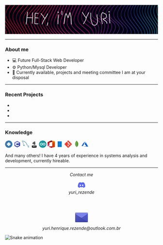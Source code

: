 <img src="https://github.com/YuriHenriqueRezende/Projects/blob/main/other/logo.jpg" alt="header">

  ---

### About me

- 💻 Future Full-Stack Web Developer
- ⚙ Python/Mysql Developer
- 💬 Currently available, projects and meeting committee I am at your disposal

 ---

### Recent Projects

-
-
-

---

### Knowledge
<p align="left">
  <img src="https://github.com/YuriHenriqueRezende/Projects/blob/main/other/python.svg" alt="python" width="24" height="24"/>
  <img src="https://github.com/YuriHenriqueRezende/Projects/blob/main/other/c.svg" alt="c" width="24" height="24"/>
  <img src="https://github.com/YuriHenriqueRezende/Projects/blob/main/other/mysql.svg" alt="mysql" width="24" height="24"/>
  <img src="https://github.com/YuriHenriqueRezende/Projects/blob/main/other/django.jpg" alt="django" width="24" height="24"/>
  <img src="https://github.com/YuriHenriqueRezende/Projects/blob/main/other/Arduino.svg" alt="Arduino" width="24" height="24"/>
  <img src="https://github.com/YuriHenriqueRezende/Projects/blob/main/other/Office Icon.svg" alt="Office Icon" width="24" height="24"/>
  <img src="https://github.com/YuriHenriqueRezende/Projects/blob/main/other/Windows 11.svg" alt="Windows 11" width="24" height="24"/>
  <img src="https://github.com/YuriHenriqueRezende/Projects/blob/main/other/Git-Icon-1788C.svg" alt="Git-Icon-1788C" width="24" height="24"/>
  <img src="https://github.com/YuriHenriqueRezende/Projects/blob/main/other/mongodb-icon.svg" alt="mongodb-icon" width="24" height="24"/>
  <img src="https://github.com/YuriHenriqueRezende/Projects/blob/main/other/icons8-azure.svg" alt="icons8-azure" width="24" height="24"/>
</p>

And many others! I have 4 years of experience in systems analysis and development, currently hireable.

---

<p align="center">
  <i>Contact me</i>
</p>

<p align="center">
  <img width="24" src="https://github.com/YuriHenriqueRezende/Projects/blob/main/other/discord.svg" alt="discord">
  <br>  
    <i>yuri_rezende</i>
<br><br>
<br><br>
    <a href="mailto:yuri.henrique.rezende@outlook.com.br" alt="Email"><img src="https://github.com/YuriHenriqueRezende/Projects/blob/main/other/email.png" alt="email"></a>
    <br> 
    <i>yuri.henrique.rezende@outlook.com.br</i>
</p>


![Snake animation](https://github.com/YuriHenriqueRezende/YuriHenriqueRezende/blob/output/github-contribution-grid-snake.svg)
